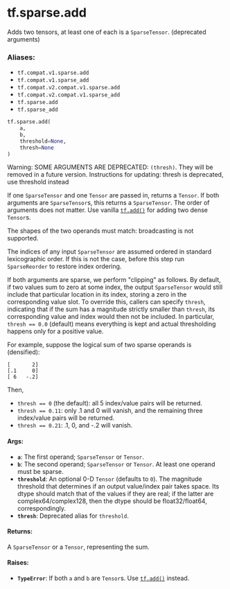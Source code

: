 <div itemscope itemtype="http://developers.google.com/ReferenceObject">
<meta itemprop="name" content="tf.sparse.add" />
<meta itemprop="path" content="Stable" />
</div>

# tf.sparse.add

Adds two tensors, at least one of each is a `SparseTensor`. (deprecated arguments)

### Aliases:

* `tf.compat.v1.sparse.add`
* `tf.compat.v1.sparse_add`
* `tf.compat.v2.compat.v1.sparse.add`
* `tf.compat.v2.compat.v1.sparse_add`
* `tf.sparse.add`
* `tf.sparse_add`

``` python
tf.sparse.add(
    a,
    b,
    threshold=None,
    thresh=None
)
```

<!-- Placeholder for "Used in" -->

Warning: SOME ARGUMENTS ARE DEPRECATED: `(thresh)`. They will be removed in a future version.
Instructions for updating:
thresh is deprecated, use threshold instead

If one `SparseTensor` and one `Tensor` are passed in, returns a `Tensor`.  If
both arguments are `SparseTensor`s, this returns a `SparseTensor`.  The order
of arguments does not matter.  Use vanilla <a href="../../tf/math/add.md"><code>tf.add()</code></a> for adding two dense
`Tensor`s.

The shapes of the two operands must match: broadcasting is not supported.

The indices of any input `SparseTensor` are assumed ordered in standard
lexicographic order.  If this is not the case, before this step run
`SparseReorder` to restore index ordering.

If both arguments are sparse, we perform "clipping" as follows.  By default,
if two values sum to zero at some index, the output `SparseTensor` would still
include that particular location in its index, storing a zero in the
corresponding value slot.  To override this, callers can specify `thresh`,
indicating that if the sum has a magnitude strictly smaller than `thresh`, its
corresponding value and index would then not be included.  In particular,
`thresh == 0.0` (default) means everything is kept and actual thresholding
happens only for a positive value.

For example, suppose the logical sum of two sparse operands is (densified):

    [       2]
    [.1     0]
    [ 6   -.2]

Then,

* `thresh == 0` (the default): all 5 index/value pairs will be returned.
* `thresh == 0.11`: only .1 and 0 will vanish, and the remaining three
    index/value pairs will be returned.
* `thresh == 0.21`: .1, 0, and -.2 will vanish.

#### Args:


* <b>`a`</b>: The first operand; `SparseTensor` or `Tensor`.
* <b>`b`</b>: The second operand; `SparseTensor` or `Tensor`. At least one operand
  must be sparse.
* <b>`threshold`</b>: An optional 0-D `Tensor` (defaults to `0`). The magnitude
  threshold that determines if an output value/index pair takes space. Its
  dtype should match that of the values if they are real; if the latter are
  complex64/complex128, then the dtype should be float32/float64,
  correspondingly.
* <b>`thresh`</b>: Deprecated alias for `threshold`.


#### Returns:

A `SparseTensor` or a `Tensor`, representing the sum.



#### Raises:


* <b>`TypeError`</b>: If both `a` and `b` are `Tensor`s.  Use <a href="../../tf/math/add.md"><code>tf.add()</code></a> instead.